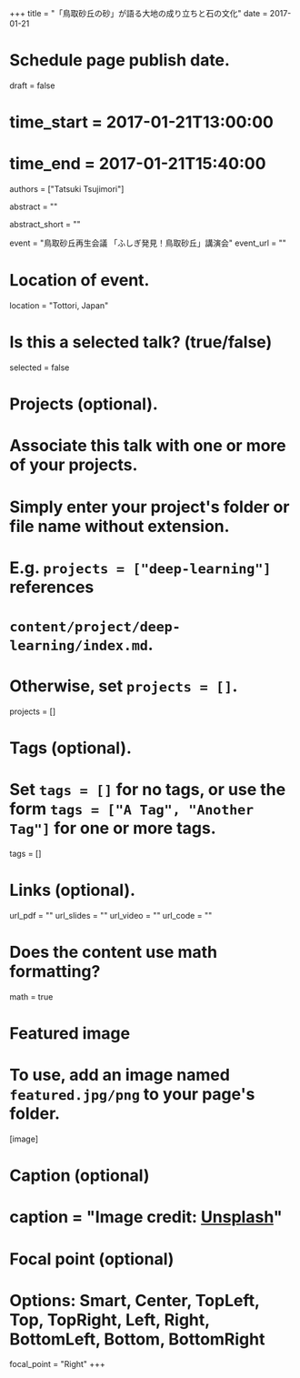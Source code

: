 +++
title = "「鳥取砂丘の砂」が語る大地の成り立ちと石の文化"
date = 2017-01-21  

# Schedule page publish date.
draft = false

# time_start = 2017-01-21T13:00:00
# time_end = 2017-01-21T15:40:00
 
authors = ["Tatsuki Tsujimori"]

abstract = ""

abstract_short = ""

event = "鳥取砂丘再生会議 「ふしぎ発見！鳥取砂丘」講演会"
event_url = ""

# Location of event.
location = "Tottori, Japan"

# Is this a selected talk? (true/false)
selected = false

# Projects (optional).
#   Associate this talk with one or more of your projects.
#   Simply enter your project's folder or file name without extension.
#   E.g. `projects = ["deep-learning"]` references 
#   `content/project/deep-learning/index.md`.
#   Otherwise, set `projects = []`.
projects = []

# Tags (optional).
#   Set `tags = []` for no tags, or use the form `tags = ["A Tag", "Another Tag"]` for one or more tags.
tags = []

# Links (optional).
url_pdf = ""
url_slides = ""
url_video = ""
url_code = ""

# Does the content use math formatting?
math = true

# Featured image
# To use, add an image named `featured.jpg/png` to your page's folder. 
[image]
  # Caption (optional)
#  caption = "Image credit: [**Unsplash**](https://unsplash.com/photos/bzdhc5b3Bxs)"

  # Focal point (optional)
  # Options: Smart, Center, TopLeft, Top, TopRight, Left, Right, BottomLeft, Bottom, BottomRight
  focal_point = "Right"
+++

